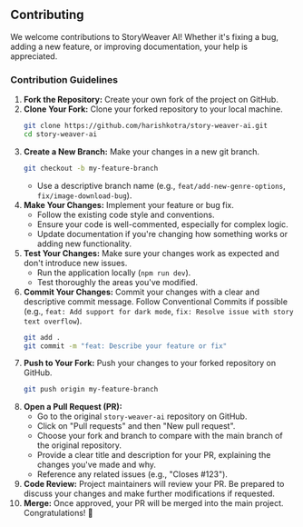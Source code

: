 ## Contributing

We welcome contributions to StoryWeaver AI! Whether it's fixing a bug, adding a new feature, or improving documentation, your help is appreciated.

### Contribution Guidelines

1.  **Fork the Repository:** Create your own fork of the project on GitHub.
2.  **Clone Your Fork:** Clone your forked repository to your local machine.
    ```bash
    git clone https://github.com/harishkotra/story-weaver-ai.git
    cd story-weaver-ai
    ```
3.  **Create a New Branch:** Make your changes in a new git branch.
    ```bash
    git checkout -b my-feature-branch
    ```
    *   Use a descriptive branch name (e.g., `feat/add-new-genre-options`, `fix/image-download-bug`).
4.  **Make Your Changes:** Implement your feature or bug fix.
    *   Follow the existing code style and conventions.
    *   Ensure your code is well-commented, especially for complex logic.
    *   Update documentation if you're changing how something works or adding new functionality.
5.  **Test Your Changes:** Make sure your changes work as expected and don't introduce new issues.
    *   Run the application locally (`npm run dev`).
    *   Test thoroughly the areas you've modified.
6.  **Commit Your Changes:** Commit your changes with a clear and descriptive commit message. Follow Conventional Commits if possible (e.g., `feat: Add support for dark mode`, `fix: Resolve issue with story text overflow`).
    ```bash
    git add .
    git commit -m "feat: Describe your feature or fix"
    ```
7.  **Push to Your Fork:** Push your changes to your forked repository on GitHub.
    ```bash
    git push origin my-feature-branch
    ```
8.  **Open a Pull Request (PR):**
    *   Go to the original `story-weaver-ai` repository on GitHub.
    *   Click on "Pull requests" and then "New pull request".
    *   Choose your fork and branch to compare with the main branch of the original repository.
    *   Provide a clear title and description for your PR, explaining the changes you've made and why.
    *   Reference any related issues (e.g., "Closes #123").
9.  **Code Review:** Project maintainers will review your PR. Be prepared to discuss your changes and make further modifications if requested.
10. **Merge:** Once approved, your PR will be merged into the main project. Congratulations! 🎉
